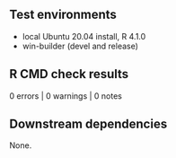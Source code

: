## Test environments

* local Ubuntu 20.04 install, R 4.1.0
* win-builder (devel and release)

## R CMD check results

0 errors | 0 warnings | 0 notes

## Downstream dependencies

None.
